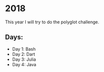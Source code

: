 # 2018
This year I will try to do the polyglot challenge.

## Days:
 - Day 1: Bash
 - Day 2: Dart
 - Day 3: Julia
 - Day 4: Java
